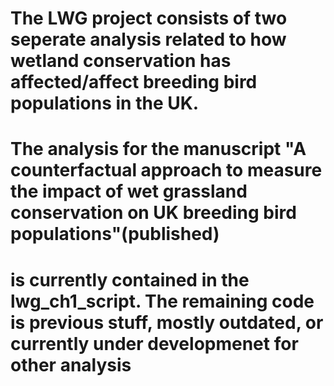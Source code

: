 # The LWG project consists of two seperate analysis related to how wetland conservation has affected/affect breeding bird populations in the UK. 

# The analysis for the manuscript "A counterfactual approach to measure the impact of wet grassland conservation on UK breeding bird populations"(published) 
# is currently contained in the lwg_ch1_script. The remaining code is previous stuff, mostly outdated, or currently under developmenet for other analysis 
